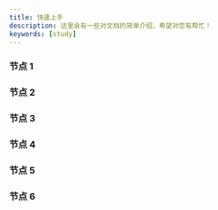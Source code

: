 ```yaml
---
title: 快速上手
description: 这里会有一些对文档的简单介绍，希望对您有帮忙！
keywords: [study]
---
```


### 节点 1

### 节点 2

### 节点 3

### 节点 4

### 节点 5

### 节点 6
